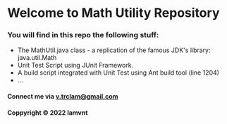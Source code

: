 # Welcome to Math Utility Repository

### You will find in this repo the following stuff:

* The MathUtil.java class - a replication of the famous JDK's library: java.util.Math
* Unit Test Script using JUnit Framework.
* A build script integrated with Unit Test using Ant build tool (line 1204)
* ...

#### Connect me via v.trclam@gmail.com

#### Coppyright &#169; 2022 lamvnt
